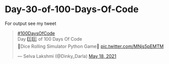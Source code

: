 # Day-30-of-100-Days-Of-Code
For output see my tweet

<blockquote class="twitter-tweet"><p lang="en" dir="ltr"><a href="https://twitter.com/hashtag/100DaysOfCode?src=hash&amp;ref_src=twsrc%5Etfw">#100DaysOfCode</a><br>Day 3️⃣0️⃣ of 100 Days Of Code <br>🎲Dice Rolling Simulator Python Game🎲 
  <a href="https://t.co/MNjs5pEMTM">pic.twitter.com/MNjs5pEMTM</a>
  </p>&mdash; Selva Lakshmi (@Dinky_Darla) <a href="https://twitter.com/Dinky_Darla/status/1394596453650108418?ref_src=twsrc%5Etfw">May 18, 2021</a></blockquote> 
  <script async src="https://platform.twitter.com/widgets.js" charset="utf-8"></script>


